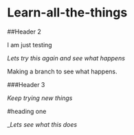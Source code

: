 # Learn-all-the-things

##Header 2

I am just testing 

_Lets try this again and see what happens_

Making a branch to see what happens.

###Header 3

*Keep trying new things* 

#heading one 

__Lets see what this does_

